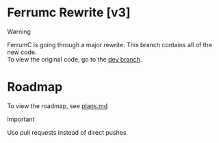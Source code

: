 # Ferrumc Rewrite [v3]

> [!WARNING]
> FerrumC is going through a major rewrite. This branch contains all of the new code.\
> To view the original code, go to the [dev branch](https://github.com/ferrumc-rs/ferrumc/tree/dev).

# Roadmap
To view the roadmap, see [plans.md](assets/plans/plans.md)

> [!IMPORTANT]
> Use pull requests instead of direct pushes.
